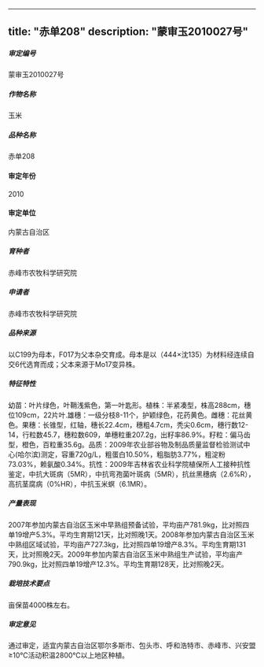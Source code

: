 
---
title: "赤单208"
description: "蒙审玉2010027号"
---
##### 审定编号 
蒙审玉2010027号

##### 作物名称
玉米

##### 品种名称
赤单208

#### 审定年份
2010	

#### 审定单位
内蒙古自治区

##### 育种者
赤峰市农牧科学研究院

##### 申请者
赤峰市农牧科学研究院

##### 品种来源
以C199为母本，F017为父本杂交育成。母本是以（444×沈135）为材料经连续自交6代选育而成；父本来源于Mo17变异株。

##### 特征特性
幼苗：叶片绿色，叶鞘浅紫色，第一叶匙形。植株：半紧凑型，株高288cm，穗位109cm，22片叶.雄穗：一级分枝8-11个，护颖绿色，花药黄色。雌穗：花丝黄色。果穗：长锥型，红轴，穗长22.4cm，穗粗4.7cm，秃尖0.6cm，穗行数12-14，行粒数45.7，穗粒数609，单穗粒重207.2g，出籽率86.9%。籽粒：偏马齿型，橙色，百粒重35.6g。品质：2009年农业部谷物及制品质量监督检验测试中心(哈尔滨)测定，容重720g/L，粗蛋白10.50%，粗脂肪3.77%，粗淀粉73.03%，赖氨酸0.34%。抗性：2009年吉林省农业科学院植保所人工接种抗性鉴定，中抗大斑病（5MR），中抗弯孢菌叶斑病（5MR），抗丝黑穗病（2.6%R），高抗茎腐病（0%HR），中抗玉米螟（6.1MR）。

##### 产量表现
2007年参加内蒙古自治区玉米中早熟组预备试验，平均亩产781.9kg，比对照四单19增产5.3%。平均生育期121天，比对照晚1天。2008年参加内蒙古自治区玉米中熟组区域试验，平均亩产727.3kg，比对照四单19增产8.3%。平均生育期131天，比对照晚2天。2009年参加内蒙古自治区玉米中熟组生产试验，平均亩产790.9kg，比对照四单19增产12.3%。平均生育期128天，比对照晚2天。

##### 栽培技术要点
亩保苗4000株左右。

##### 审定意见
通过审定，适宜内蒙古自治区鄂尔多斯市、包头市、呼和浩特市、赤峰市、兴安盟≥10℃活动积温2800℃以上地区种植。


